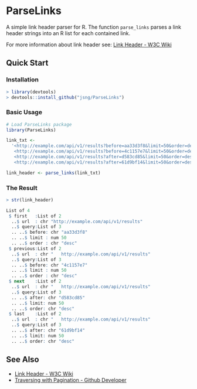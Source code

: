 # ParseLinks

A simple link header parser for R. The function `parse_links` parses a link header strings into an R list for each contained link.

For more information about link header see: [Link Header - W3C Wiki](https://www.w3.org/wiki/LinkHeader)


## Quick Start

### Installation
```r
> library(devtools)
> devtools::install_github("jsng/ParseLinks")
```

### Basic Usage
```r
# Load ParseLinks package
library(ParseLinks)

link_txt <- 
  '<http://example.com/api/v1/results?before=aa33d3f8&limit=50&order=desc>; rel="first",
   <http://example.com/api/v1/results?before=4c1157e7&limit=50&order=desc>; rel="previous",
   <http://example.com/api/v1/results?after=d583cd85&limit=50&order=desc>; rel="next",
   <http://example.com/api/v1/results?after=61d9bf14&limit=50&order=desc>; rel="last"'

link_header <- parse_links(link_txt)
```

### The Result
```r
> str(link_header)

List of 4
 $ first   :List of 2
  ..$ url  : chr "http://example.com/api/v1/results"
  ..$ query:List of 3
  .. ..$ before: chr "aa33d3f8"
  .. ..$ limit : num 50
  .. ..$ order : chr "desc"
 $ previous:List of 2
  ..$ url  : chr "   http://example.com/api/v1/results"
  ..$ query:List of 3
  .. ..$ before: chr "4c1157e7"
  .. ..$ limit : num 50
  .. ..$ order : chr "desc"
 $ next    :List of 2
  ..$ url  : chr "   http://example.com/api/v1/results"
  ..$ query:List of 3
  .. ..$ after: chr "d583cd85"
  .. ..$ limit: num 50
  .. ..$ order: chr "desc"
 $ last    :List of 2
  ..$ url  : chr "   http://example.com/api/v1/results"
  ..$ query:List of 3
  .. ..$ after: chr "61d9bf14"
  .. ..$ limit: num 50
  .. ..$ order: chr "desc" 
```

## See Also
* [Link Header - W3C Wiki](https://www.w3.org/wiki/LinkHeader)
* [Traversing with Pagination - Github Developer](https://developer.github.com/guides/traversing-with-pagination/)
